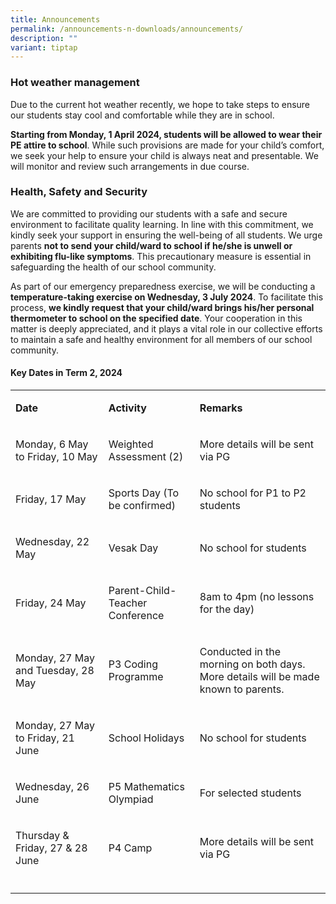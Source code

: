 ```yaml
---
title: Announcements
permalink: /announcements-n-downloads/announcements/
description: ""
variant: tiptap
---
```

<h3>Hot weather management</h3>
<p>Due to the current hot weather recently, we hope to take steps to ensure
our students stay cool and comfortable while they are in school.</p>
<p><strong>Starting from Monday, 1 April 2024, students will be allowed to wear their PE attire to school</strong>.
While such provisions are made for your child’s comfort, we seek your help
to ensure your child is always neat and presentable. We will monitor and
review such arrangements in due course.</p>
<h3>Health, Safety and Security</h3>
<p>We are committed to providing our students with a safe and secure environment
to facilitate quality learning. In line with this commitment, we kindly
seek your support in ensuring the well-being of all students. We urge parents <strong>not to send your child/ward to school if he/she is unwell or exhibiting flu-like symptoms</strong>.
This precautionary measure is essential in safeguarding the health of our
school community.</p>
<p>As part of our emergency preparedness exercise, we will be conducting
a <strong>temperature-taking exercise on Wednesday, 3 July 2024</strong>.
To facilitate this process, <strong>we kindly request that your child/ward brings his/her personal thermometer to school on the specified date</strong>.
Your cooperation in this matter is deeply appreciated, and it plays a vital
role in our collective efforts to maintain a safe and healthy environment
for all members of our school community.</p>
<h4>Key Dates in Term 2, 2024</h4>
<table style="minWidth: 75px">
<colgroup>
<col>
<col>
<col>
</colgroup>
<tbody>
<tr>
<td rowspan="1" colspan="1">
<p><strong>Date</strong>
</p>
</td>
<td rowspan="1" colspan="1">
<p><strong>Activity</strong>
</p>
</td>
<td rowspan="1" colspan="1">
<p><strong>Remarks</strong>
</p>
</td>
</tr>
<tr>
<td rowspan="1" colspan="1">
<p>Monday, 6 May to Friday, 10 May</p>
</td>
<td rowspan="1" colspan="1">
<p>Weighted Assessment (2)</p>
</td>
<td rowspan="1" colspan="1">
<p>More details will be sent via PG</p>
</td>
</tr>
<tr>
<td rowspan="1" colspan="1">
<p>Friday, 17 May</p>
</td>
<td rowspan="1" colspan="1">
<p>Sports Day (To be confirmed)</p>
</td>
<td rowspan="1" colspan="1">
<p>No school for P1 to P2 students</p>
</td>
</tr>
<tr>
<td rowspan="1" colspan="1">
<p>Wednesday, 22 May</p>
</td>
<td rowspan="1" colspan="1">
<p>Vesak Day</p>
</td>
<td rowspan="1" colspan="1">
<p>No school for students</p>
</td>
</tr>
<tr>
<td rowspan="1" colspan="1">
<p>Friday, 24 May</p>
</td>
<td rowspan="1" colspan="1">
<p>Parent-Child-Teacher Conference</p>
</td>
<td rowspan="1" colspan="1">
<p>8am to 4pm (no lessons for the day)</p>
</td>
</tr>
<tr>
<td rowspan="1" colspan="1">
<p>Monday, 27 May and Tuesday, 28 May</p>
</td>
<td rowspan="1" colspan="1">
<p>P3 Coding Programme</p>
</td>
<td rowspan="1" colspan="1">
<p>Conducted in the morning on both days. More details will be made known
to parents.</p>
</td>
</tr>
<tr>
<td rowspan="1" colspan="1">
<p>Monday, 27 May to Friday, 21 June</p>
</td>
<td rowspan="1" colspan="1">
<p>School Holidays</p>
</td>
<td rowspan="1" colspan="1">
<p>No school for students</p>
</td>
</tr>
<tr>
<td rowspan="1" colspan="1">
<p>Wednesday, 26 June</p>
</td>
<td rowspan="1" colspan="1">
<p>P5 Mathematics Olympiad</p>
</td>
<td rowspan="1" colspan="1">
<p>For selected students</p>
</td>
</tr>
<tr>
<td rowspan="1" colspan="1">
<p>Thursday &amp; Friday, 27 &amp; 28 June</p>
</td>
<td rowspan="1" colspan="1">
<p>P4 Camp</p>
</td>
<td rowspan="1" colspan="1">
<p>More details will be sent via PG</p>
</td>
</tr>
<tr>
<td rowspan="1" colspan="1">
<p></p>
</td>
<td rowspan="1" colspan="1">
<p></p>
</td>
<td rowspan="1" colspan="1">
<p></p>
</td>
</tr>
</tbody>
</table>
<p></p>